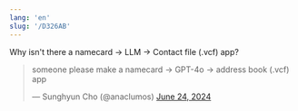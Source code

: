 ```yaml
---
lang: 'en'
slug: '/D326AB'
---
```


Why isn't there a namecard → LLM → Contact file (.vcf) app?

<blockquote class="twitter-tweet">

<p lang="en" dir="ltr">

someone please make a namecard → GPT-4o → address book (.vcf) app

</p>

&mdash; Sunghyun Cho (@anaclumos) <a href="https://twitter.com/anaclumos/status/1805222555562983922?ref_src=twsrc%5Etfw">June 24, 2024</a></blockquote>
